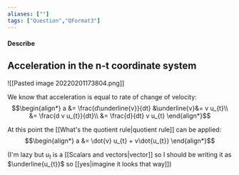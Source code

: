 ```yaml
---
aliases: [""]
tags: ["Question","QFormat3"]
---
```


#### Describe
## Acceleration in the n-t coordinate system
![[Pasted image 20220201173804.png]]

We know that acceleration is equal to rate of change of velocity:
$$\begin{align*}
a &= \frac{d\underline{v}}{dt}   &\underline{v}&= v u_{t}\\
&= \frac{d v u_{t}}{dt}\\
&= \frac{d}{dt} v u_{t}
\end{align*}$$

At this point the [[What's the quotient rule|quotient rule]] can be applied:
$$\begin{align*}
a &= \dot{v} u_{t} + v\dot{u_{t}}
\end{align*}$$

(I'm lazy but $u_{t}$ is a [[Scalars and vectors|vector]] so I should be writing it as $\underline{u_{t}}$ so [[yes|imagine it looks that way]])